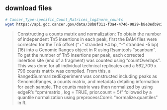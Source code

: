 ## download files
```bash
# Cancer_Type-specific_Count_Matrices_log2norm_counts
wget https://api.gdc.cancer.gov/data/38b8f311-f3a4-4746-9829-b8e3edb9c157
```
> Constructing a counts matrix and normalization:
To obtain the number of independent Tn5 insertions in each peak, first the BAM files were corrected for the Tn5 offset (“+” stranded +4 bp, “-” stranded -5 bp) (16) into a Genomic Ranges object in R using Rsamtools “scanbam”. To get the number of Tn5 insertions per peak, each corrected insertion site (end of a fragment) was counted using “countOverlaps”. This was done for all individual technical replicates and a 562,709 x 796 counts matrix was compiled. From this, a RangedSummarizedExperiment was constructed including peaks as GenomicRanges, a counts matrix, and metadata detailing information for each sample. The counts matrix was then normalized by using edgeR’s “cpm(matrix , log = TRUE, prior.count = 5)” followed by a quantile normalization using preprocessCore’s “normalize.quantiles” in R.
> 
<!--stackedit_data:
eyJoaXN0b3J5IjpbMTI3MDI5OTczLC0xODg5OTc0MTM1LC0xND
QxMzM5NjI3XX0=
-->